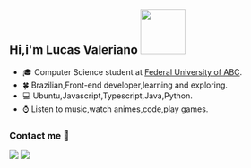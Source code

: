  ##  Hi,i'm Lucas Valeriano <img src="https://media.giphy.com/media/QXhSr6NDR4F5t69GL8/giphy.gif" height="80px" width="80px">


- :mortar_board: Computer Science student at [Federal University of ABC](https://www.ufabc.edu.br/).
- :four_leaf_clover: Brazilian,Front-end developer,learning and exploring.
- :computer: Ubuntu,Javascript,Typescript,Java,Python.
- :watch: Listen to music,watch animes,code,play games.

### Contact me :speech_balloon:
<a href="https://www.linkedin.com/in/valeriano/"><img src="https://img.shields.io/badge/linkedin-%230077B5.svg?&style=for-the-badge&logo=linkedin&logoColor=white"></a> <a href="https://discord.com/channels/@me/689507226741768250"><img src="https://img.shields.io/badge/discord-%237289DA.svg?&style=for-the-badge&logo=discord&logoColor=white"></a>
